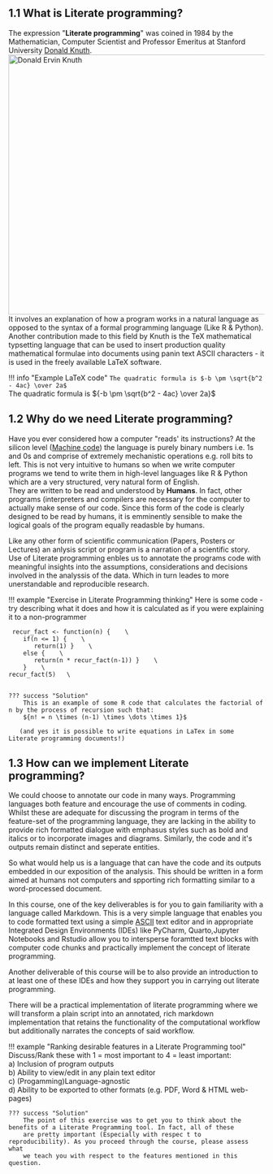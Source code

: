 ## 1.1 What is Literate programming?
The expression "__Literate programming__" was coined in 1984 by the Mathematician, Computer Scientist and Professor Emeritus at Stanford University [Donald Knuth](https://en.wikipedia.org/wiki/Donald_Knuth).  
<a title="Alex Handy, CC BY-SA 2.0 &lt;https://creativecommons.org/licenses/by-sa/2.0&gt;, via Wikimedia Commons" href="https://commons.wikimedia.org/wiki/File:Donald_Ervin_Knuth.jpg"><img width="512" alt="Donald Ervin Knuth" src="https://upload.wikimedia.org/wikipedia/commons/thumb/0/07/Donald_Ervin_Knuth.jpg/512px-Donald_Ervin_Knuth.jpg"></a>   
It involves an explanation of how a program works in a natural language as opposed to the syntax of a formal programming language (Like R & Python).   
Another contribution made to this field by Knuth is the TeX mathematical typsetting language that can be used to insert production quality mathematical formulae into documents using panin text ASCII characters - it is used in the freely available LaTeX software.   

!!! info "Example LaTeX code"
    ```The quadratic formula is $-b \pm \sqrt{b^2 - 4ac} \over 2a$```   
    The quadratic formula is ${-b \pm \sqrt{b^2 - 4ac} \over 2a}$      

## 1.2 Why do we need Literate programming?
Have you ever considered how a computer "reads' its instructions? At the silicon level ([Machine code](https://en.wikipedia.org/wiki/Machine_code)) the language is purely binary numbers i.e. 1s and 0s and comprise of extremely mechanistic operations e.g. roll bits to left. This is not very intuitive to humans so when we write computer programs we tend to write them in high-level languages like R & Python which are a very structured, very natural form of English.    
They are written to be read and understood by __Humans__. In fact, other programs (interpreters and compilers are necessary for the computer to actually make sense of our code. Since this form of the code is clearly designed to be read by humans, it is emminently sensible to make the logical goals of the program equally readasble by humans.    

Like any other form of scientific communication (Papers, Posters or Lectures) an anlysis script or program is a narration of a scientific story.
Use of Literate programming enbles us to annotate the programs code with meaningful insights into the assumptions, considerations and decisions involved in the analyssis of the data. Which in turn leades to more unerstandable and reproducible research.  

!!! example "Exercise in Literate Programming thinking"
    Here is some code - try describing what it does and how it is calculated as if you were explaining it to a non-programmer

   
     recur_fact <- function(n) {    \
        if(n <= 1) {    \
           return(1) }    \
        else {    \
           return(n * recur_fact(n-1)) }    \
        }    \
    recur_fact(5)   \
      

    ??? success "Solution"    
        This is an example of some R code that calculates the factorial of n by the process of recursion such that:
        ${n! = n \times (n-1) \times \dots \times 1}$

       (and yes it is possible to write equations in LaTex in some Literate programming documents!)

## 1.3 How can we implement Literate programming?
We could choose to annotate our code in many ways. Programming languages both feature and encourage the use of comments in coding. Whilst these are adequate for discussing the program in terms of the feature-set of the programming language, they are lacking in the ability to provide rich formatted dialogue with emphasus styles such as bold and italics or to incorporate images and diagrams. Similarly, the code and it's outputs remain distinct and seperate entities.    

So what would help us is a language that can have the code and its outputs embedded in our exposition of the analysis. This should be written in a form aimed at humans not computers and spporting rich formatting similar to a word-processed document.   

In this course, one of the key deliverables is for you to gain familiarity with a language called Markdown. This is a very simple language that enables you to code formatted text using a simple [ASCII](https://en.wikipedia.org/wiki/ASCII) text editor and in appropriate Integrated Design Environments (IDEs) like PyCharm, Quarto,Jupyter Notebooks and Rstudio allow you to intersperse foramtted text blocks with computer code chunks and practically implement the concept of literate programming.   

Another deliverable of this course will be to also provide an introduction to at least one of these IDEs and how they support you in carrying out literate programming.   

There will be a practical implementation of literate programming where we will transform a plain script into an annotated, rich markdown implementation that retains the functionality of the computational workflow but additionally narrates the concepts of said workflow.   

!!! example "Ranking desirable features in a Literate Programming tool"
    Discuss/Rank these with 1 = most important to 4 = least important:    
    a) Inclusion of program outputs   
    b) Ability to view/edit in any plain text editor   
    c) (Progamming)Language-agnostic    
    d) Ability to be exported to other formats (e.g. PDF, Word & HTML web-pages)    
    
    ??? success "Solution"
        The point of this exercise was to get you to think about the benefits of a Literate Programming tool. In fact, all of these 
        are pretty important (Especially with respec t to reproducibility). As you proceed through the course, please assess what 
        we teach you with respect to the features mentioned in this question.    


   


